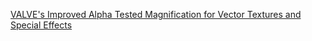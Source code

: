 
[VALVE's Improved Alpha Tested Magnification for Vector Textures and Special Effects](https://developer.amd.com/wordpress/media/2012/10/Green-Improved_Alpha-Tested_Magnification_for_Vector_Textures_and_Special_Effects(Siggraph07).pdf)
